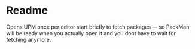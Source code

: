 # Readme

Opens UPM once per editor start briefly to fetch packages — so PackMan will be ready when you actually open it and you dont have to wait for fetching anymore.